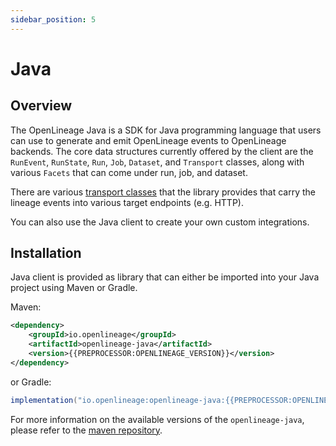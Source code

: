 ```yaml
---
sidebar_position: 5
---
```


# Java

## Overview

The OpenLineage Java is a SDK for Java programming language that users can use to generate and emit OpenLineage events to OpenLineage backends.
The core data structures currently offered by the client are the `RunEvent`, `RunState`, `Run`, `Job`, `Dataset`, 
and `Transport` classes, along with various `Facets` that can come under run, job, and dataset.

There are various [transport classes](#transports) that the library provides that carry the lineage events into various target endpoints (e.g. HTTP).

You can also use the Java client to create your own custom integrations.

## Installation

Java client is provided as library that can either be imported into your Java project using Maven or Gradle.

Maven:

```xml
<dependency>
    <groupId>io.openlineage</groupId>
    <artifactId>openlineage-java</artifactId>
    <version>{{PREPROCESSOR:OPENLINEAGE_VERSION}}</version>
</dependency>
```

or Gradle:

```groovy
implementation("io.openlineage:openlineage-java:{{PREPROCESSOR:OPENLINEAGE_VERSION}}")
```

For more information on the available versions of the `openlineage-java`, 
please refer to the [maven repository](https://search.maven.org/artifact/io.openlineage/openlineage-java).


